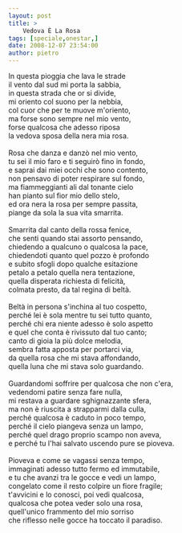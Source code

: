 ```yaml
---
layout: post
title: >
    Vedova È La Rosa
tags: [speciale,onestar,]
date: 2008-12-07 23:54:00
author: pietro
---
```

In questa pioggia che lava le strade<br/>il vento dal sud mi porta la sabbia,<br/>in questa strada che or si divide,<br/>mi oriento col suono per la nebbia,<br/>col cuor che per te muove m'oriento,<br/>ma forse sono sempre nel mio vento,<br/>forse qualcosa che adesso riposa<br/>la vedova sposa della nera mia rosa.<br/><br/>Rosa che danza e danzò nel mio vento,<br/>tu sei il mio faro e ti seguirò fino in fondo,<br/>e saprai dai miei occhi che sono contento,<br/>non pensavo di poter respirare sul fondo,<br/>ma fiammeggianti ali dal tonante cielo<br/>han pianto sul fior mio dello stelo,<br/>ed ora nera la rosa per sempre passita,<br/>piange da sola la sua vita smarrita.<br/><br/>Smarrita dal canto della rossa fenice,<br/>che senti quando stai assorto pensando,<br/>chiedendo a qualcuno o qualcosa la pace,<br/>chiedendoti quanto quel pozzo è profondo<br/>e subito sfogli dopo qualche esitazione<br/>petalo a petalo quella nera tentazione,<br/>quella disperata richiesta di felicità,<br/>colmata presto, da tal regina di beltà.<br/><br/>Beltà in persona s'inchina al tuo cospetto,<br/>perché lei è sola mentre tu sei tutto quanto,<br/>perché chi era niente adesso è solo aspetto<br/>e quel che conta è rivissuto dal tuo canto;<br/>canto di gioia la più dolce melodia,<br/>sembra fatta apposta per portarci via,<br/>da quella rosa che mi stava affondando,<br/>quella luna che mi stava solo guardando.<br/><br/>Guardandomi soffrire per qualcosa che non c'era,<br/>vedendomi patire senza fare nulla,<br/>mi restava a guardare sghignazzante sfera,<br/>ma non è riuscita a strapparmi dalla culla,<br/>perché qualcosa è caduto in poco tempo,<br/>perché il cielo piangeva senza un lampo,<br/>perché quel drago proprio scampo non aveva,<br/>e perché tu l'hai salvato uscendo pure se pioveva.<br/><br/>Pioveva e come se vagassi senza tempo,<br/>immaginati adesso tutto fermo ed immutabile,<br/>e tu che avanzi tra le gocce e vedi un lampo,<br/>congelato come il resto colpire un fiore fragile;<br/>t'avvicini e lo conosci, poi vedi qualcosa,<br/>qualcosa che potea veder solo una rosa,<br/>quell'unico frammento del mio sorriso<br/>che riflesso nelle gocce ha toccato il paradiso.
